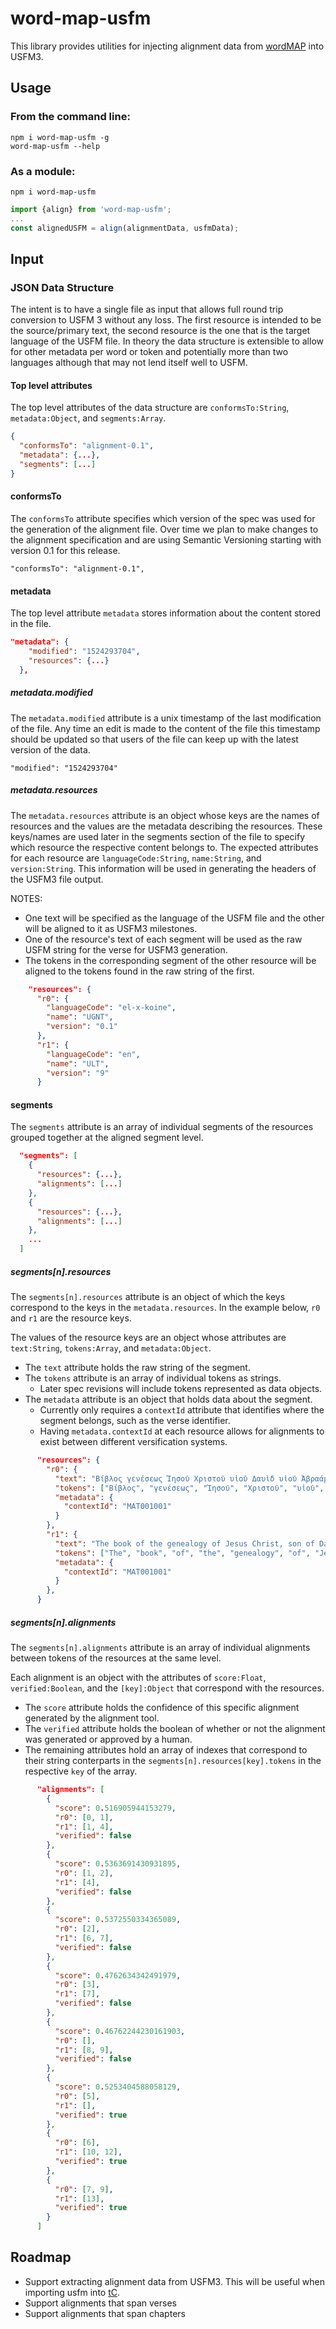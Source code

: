 # word-map-usfm
This library provides utilities for injecting alignment data from [wordMAP](https://github.com/translationCoreApps/word-map) into USFM3.

## Usage

### From the command line:
```
npm i word-map-usfm -g
word-map-usfm --help
```

### As a module:
```
npm i word-map-usfm
```

```js
import {align} from 'word-map-usfm';
...
const alignedUSFM = align(alignmentData, usfmData);
```

## Input

### JSON Data Structure
The intent is to have a single file as input that allows full round trip conversion to USFM 3 without any loss.
The first resource is intended to be the source/primary text, the second resource is the one that is the target language of the USFM file. 
In theory the data structure is extensible to allow for other metadata per word or token and potentially more than two languages although that may not lend itself well to USFM.

#### Top level attributes
The top level attributes of the data structure are `conformsTo:String`, `metadata:Object`, and `segments:Array`.

```json
{
  "conformsTo": "alignment-0.1",
  "metadata": {...},
  "segments": [...]
}
```

#### conformsTo
The `conformsTo` attribute specifies which version of the spec was used for the generation of the alignment file. Over time we plan to make changes to the alignment specification and are using Semantic Versioning starting with version 0.1 for this release.

```"conformsTo": "alignment-0.1",```

#### metadata
The top level attribute `metadata` stores information about the content stored in the file.

```json
"metadata": {
    "modified": "1524293704",
    "resources": {...}
  },
```

##### metadata.modified
The `metadata.modified` attribute is a unix timestamp of the last modification of the file.
Any time an edit is made to the content of the file this timestamp should be updated so that users of the file can keep up with the latest version of the data.

```"modified": "1524293704"```

##### metadata.resources
The `metadata.resources` attribute is an object whose keys are the names of resources and the values are the metadata describing the resources. These keys/names are used later in the segments section of the file to specify which resource the respective content belongs to. The expected attributes for each resource are `languageCode:String`, `name:String`, and `version:String`. This information will be used in generating the headers of the USFM3 file output.

NOTES:
- One text will be specified as the language of the USFM file and the other will be aligned to it as USFM3 milestones.
- One of the resource's text of each segment will be used as the raw USFM string for the verse for USFM3 generation.
- The tokens in the corresponding segment of the other resource will be aligned to the tokens found in the raw string of the first.

```json
    "resources": {
      "r0": {
        "languageCode": "el-x-koine",
        "name": "UGNT",
        "version": "0.1"
      },
      "r1": {
        "languageCode": "en",
        "name": "ULT",
        "version": "9"
      }
```

#### segments
The `segments` attribute is an array of individual segments of the resources grouped together at the aligned segment level. 

```json
  "segments": [
    {
      "resources": {...},
      "alignments": [...]
    },
    {
      "resources": {...},
      "alignments": [...]
    },
    ...
  ]
```

##### segments[n].resources
The `segments[n].resources` attribute is an object of which the keys correspond to the keys in the `metadata.resources`. In the example below, `r0` and `r1` are the resource keys.

The values of the resource keys are an object whose attributes are `text:String`, `tokens:Array`, and `metadata:Object`.

- The `text` attribute holds the raw string of the segment.
- The `tokens` attribute is an array of individual tokens as strings.
  - Later spec revisions will include tokens represented as data objects.
- The `metadata` attribute is an object that holds data about the segment.
  - Currently only requires a `contextId` attribute that identifies where the segment belongs, such as the verse identifier.
  - Having `metadata.contextId` at each resource allows for alignments to exist between different versification systems.

```json
      "resources": {
        "r0": {
          "text": "Βίβλος γενέσεως Ἰησοῦ Χριστοῦ υἱοῦ Δαυὶδ υἱοῦ Ἀβραάμ.",
          "tokens": ["Βίβλος", "γενέσεως", "Ἰησοῦ", "Χριστοῦ", "υἱοῦ", "Δαυὶδ", "υἱοῦ", "Ἀβραάμ"],
          "metadata": {
            "contextId": "MAT001001"
          }
        },
        "r1": {
          "text": "The book of the genealogy of Jesus Christ, son of David, son of Abraham:",
          "tokens": ["The", "book", "of", "the", "genealogy", "of", "Jesus", "Christ", "son", "of", "David", "son", "of", "Abraham"],
          "metadata": {
            "contextId": "MAT001001"
          }
        },
      }
```
##### segments[n].alignments
The `segments[n].alignments` attribute is an array of individual alignments between tokens of the resources at the same level. 

Each alignment is an object with the attributes of `score:Float`, `verified:Boolean`, and the `[key]:Object` that correspond with the resources.

- The `score` attribute holds the confidence of this specific alignment generated by the alignment tool.
- The `verified` attribute holds the boolean of whether or not the alignment was generated or approved by a human.
- The remaining attributes hold an array of indexes that correspond to their string conterparts in the `segments[n].resources[key].tokens` in the respective `key` of the array.

```json
      "alignments": [
        {
          "score": 0.516905944153279,
          "r0": [0, 1],
          "r1": [1, 4],
          "verified": false
        },
        {
          "score": 0.5363691430931895,
          "r0": [1, 2],
          "r1": [4],
          "verified": false
        },
        {
          "score": 0.5372550334365089,
          "r0": [2],
          "r1": [6, 7],
          "verified": false
        },
        {
          "score": 0.4762634342491979,
          "r0": [3],
          "r1": [7],
          "verified": false
        },
        {
          "score": 0.46762244230161903,
          "r0": [],
          "r1": [8, 9],
          "verified": false
        },
        {
          "score": 0.5253404588058129,
          "r0": [5],
          "r1": [],
          "verified": true
        },
        {
          "r0": [6],
          "r1": [10, 12],
          "verified": true
        },
        {
          "r0": [7, 9],
          "r1": [13],
          "verified": true
        }
      ]
```

## Roadmap

* Support extracting alignment data from USFM3. This will be useful when importing usfm into [tC](https://github.com/unfoldingWord-dev/translationCore).
* Support alignments that span verses
* Support alignments that span chapters
